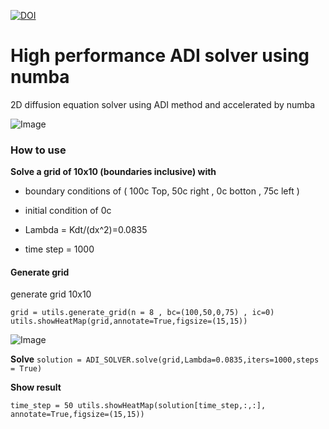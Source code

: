 [![DOI](https://zenodo.org/badge/295934862.svg)](https://zenodo.org/badge/latestdoi/295934862)

# High performance ADI solver using numba
2D diffusion equation solver using ADI method and accelerated by numba

![Image](https://i.imgur.com/u3chQ9p.png)

### How to use

**Solve a grid of 10x10 (boundaries inclusive) with**

* boundary conditions of ( 100c Top,  50c right ,  0c botton , 75c left  ) 

* initial condition of 0c

* Lambda = Kdt/(dx^2)=0.0835

 * time step = 1000

#### Generate grid

generate grid 10x10 

` grid = utils.generate_grid(n = 8 , bc=(100,50,0,75) , ic=0) 
utils.showHeatMap(grid,annotate=True,figsize=(15,15)) `

![Image](https://i.imgur.com/xTO5MPd.png)

**Solve** 
`solution = ADI_SOLVER.solve(grid,Lambda=0.0835,iters=1000,steps = True)`

**Show result**

`
time_step = 50
utils.showHeatMap(solution[time_step,:,:], annotate=True,figsize=(15,15))
`
